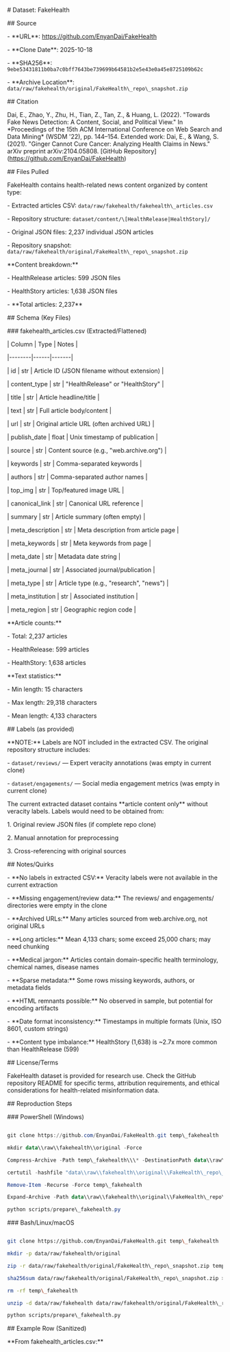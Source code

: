 \# Dataset: FakeHealth



\## Source

\- \*\*URL\*\*: https://github.com/EnyanDai/FakeHealth

\- \*\*Clone Date\*\*: 2025-10-18

\- \*\*SHA256\*\*: `9ebe53431811b0ba7c0bff7643be739699b64581b2e5e43e0a45e8725109b62c`

\- \*\*Archive Location\*\*: `data/raw/fakehealth/original/FakeHealth\_repo\_snapshot.zip`



\## Citation

Dai, E., Zhao, Y., Zhu, H., Tian, Z., Tan, Z., \& Huang, L. (2022). "Towards Fake News Detection: A Content, Social, and Political View." In \*Proceedings of the 15th ACM International Conference on Web Search and Data Mining\* (WSDM '22), pp. 144–154. Extended work: Dai, E., \& Wang, S. (2021). "Ginger Cannot Cure Cancer: Analyzing Health Claims in News." arXiv preprint arXiv:2104.05808. \[GitHub Repository](https://github.com/EnyanDai/FakeHealth)



\## Files Pulled

FakeHealth contains health-related news content organized by content type:

\- Extracted articles CSV: `data/raw/fakehealth/fakehealth\_articles.csv`

\- Repository structure: `dataset/content/\[HealthRelease|HealthStory]/`

\- Original JSON files: 2,237 individual JSON articles

\- Repository snapshot: `data/raw/fakehealth/original/FakeHealth\_repo\_snapshot.zip`



\*\*Content breakdown:\*\*

\- HealthRelease articles: 599 JSON files

\- HealthStory articles: 1,638 JSON files

\- \*\*Total articles: 2,237\*\*



\## Schema (Key Files)



\### fakehealth\_articles.csv (Extracted/Flattened)

| Column | Type | Notes |

|--------|------|-------|

| id | str | Article ID (JSON filename without extension) |

| content\_type | str | "HealthRelease" or "HealthStory" |

| title | str | Article headline/title |

| text | str | Full article body/content |

| url | str | Original article URL (often archived URL) |

| publish\_date | float | Unix timestamp of publication |

| source | str | Content source (e.g., "web.archive.org") |

| keywords | str | Comma-separated keywords |

| authors | str | Comma-separated author names |

| top\_img | str | Top/featured image URL |

| canonical\_link | str | Canonical URL reference |

| summary | str | Article summary (often empty) |

| meta\_description | str | Meta description from article page |

| meta\_keywords | str | Meta keywords from page |

| meta\_date | str | Metadata date string |

| meta\_journal | str | Associated journal/publication |

| meta\_type | str | Article type (e.g., "research", "news") |

| meta\_institution | str | Associated institution |

| meta\_region | str | Geographic region code |



\*\*Article counts:\*\*

\- Total: 2,237 articles

\- HealthRelease: 599 articles

\- HealthStory: 1,638 articles



\*\*Text statistics:\*\*

\- Min length: 15 characters

\- Max length: 29,318 characters

\- Mean length: 4,133 characters



\## Labels (as provided)

\*\*NOTE:\*\* Labels are NOT included in the extracted CSV. The original repository structure includes:

\- `dataset/reviews/` — Expert veracity annotations (was empty in current clone)

\- `dataset/engagements/` — Social media engagement metrics (was empty in current clone)



The current extracted dataset contains \*\*article content only\*\* without veracity labels. Labels would need to be obtained from:

1\. Original review JSON files (if complete repo clone)

2\. Manual annotation for preprocessing

3\. Cross-referencing with original sources



\## Notes/Quirks

\- \*\*No labels in extracted CSV:\*\* Veracity labels were not available in the current extraction

\- \*\*Missing engagement/review data:\*\* The reviews/ and engagements/ directories were empty in the clone

\- \*\*Archived URLs:\*\* Many articles sourced from web.archive.org, not original URLs

\- \*\*Long articles:\*\* Mean 4,133 chars; some exceed 25,000 chars; may need chunking

\- \*\*Medical jargon:\*\* Articles contain domain-specific health terminology, chemical names, disease names

\- \*\*Sparse metadata:\*\* Some rows missing keywords, authors, or metadata fields

\- \*\*HTML remnants possible:\*\* No observed in sample, but potential for encoding artifacts

\- \*\*Date format inconsistency:\*\* Timestamps in multiple formats (Unix, ISO 8601, custom strings)

\- \*\*Content type imbalance:\*\* HealthStory (1,638) is ~2.7x more common than HealthRelease (599)



\## License/Terms

FakeHealth dataset is provided for research use. Check the GitHub repository README for specific terms, attribution requirements, and ethical considerations for health-related misinformation data.



\## Reproduction Steps



\### PowerShell (Windows)

```powershell

git clone https://github.com/EnyanDai/FakeHealth.git temp\_fakehealth

mkdir data\\raw\\fakehealth\\original -Force

Compress-Archive -Path temp\_fakehealth\\\* -DestinationPath data\\raw\\fakehealth\\original\\FakeHealth\_repo\_snapshot.zip

certutil -hashfile "data\\raw\\fakehealth\\original\\FakeHealth\_repo\_snapshot.zip" SHA256 > data\\raw\\fakehealth\\original\\FakeHealth\_SHA256.txt

Remove-Item -Recurse -Force temp\_fakehealth

Expand-Archive -Path data\\raw\\fakehealth\\original\\FakeHealth\_repo\_snapshot.zip -DestinationPath data\\raw\\fakehealth

python scripts/prepare\_fakehealth.py

```



\### Bash/Linux/macOS

```bash

git clone https://github.com/EnyanDai/FakeHealth.git temp\_fakehealth

mkdir -p data/raw/fakehealth/original

zip -r data/raw/fakehealth/original/FakeHealth\_repo\_snapshot.zip temp\_fakehealth

sha256sum data/raw/fakehealth/original/FakeHealth\_repo\_snapshot.zip > data/raw/fakehealth/original/FakeHealth\_SHA256.txt

rm -rf temp\_fakehealth

unzip -d data/raw/fakehealth data/raw/fakehealth/original/FakeHealth\_repo\_snapshot.zip

python scripts/prepare\_fakehealth.py

```



\## Example Row (Sanitized)



\*\*From fakehealth\_articles.csv:\*\*

